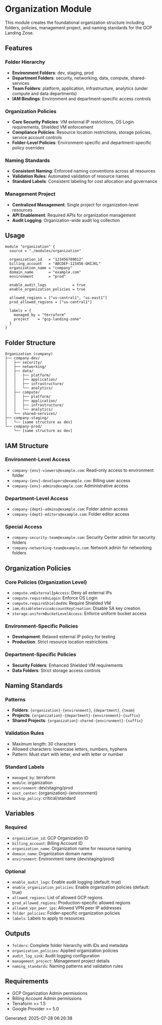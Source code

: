 # Organization Module

This module creates the foundational organization structure including folders, policies, management project, and naming standards for the GCP Landing Zone.

## Features

### Folder Hierarchy
- **Environment Folders**: dev, staging, prod
- **Department Folders**: security, networking, data, compute, shared-services
- **Team Folders**: platform, application, infrastructure, analytics (under compute and data departments)
- **IAM Bindings**: Environment and department-specific access controls

### Organization Policies
- **Core Security Policies**: VM external IP restrictions, OS Login requirements, Shielded VM enforcement
- **Compliance Policies**: Resource location restrictions, storage policies, service account controls
- **Folder-Level Policies**: Environment-specific and department-specific policy overrides

### Naming Standards
- **Consistent Naming**: Enforced naming conventions across all resources
- **Validation Rules**: Automated validation of resource names
- **Standard Labels**: Consistent labeling for cost allocation and governance

### Management Project
- **Centralized Management**: Single project for organization-level resources
- **API Enablement**: Required APIs for organization management
- **Audit Logging**: Organization-wide audit log collection

## Usage

```hcl
module "organization" {
  source = "./modules/organization"

  organization_id   = "123456789012"
  billing_account   = "ABCDEF-123456-GHIJKL"
  organization_name = "company"
  domain_name       = "example.com"
  environment       = "prod"
  
  enable_audit_logs            = true
  enable_organization_policies = true
  
  allowed_regions = ["us-central1", "us-east1"]
  prod_allowed_regions = ["us-central1"]
  
  labels = {
    managed_by = "terraform"
    project    = "gcp-landing-zone"
  }
}
```

## Folder Structure

```
Organization (company)
├── company-dev/
│   ├── security/
│   ├── networking/
│   ├── data/
│   │   ├── platform/
│   │   ├── application/
│   │   ├── infrastructure/
│   │   └── analytics/
│   ├── compute/
│   │   ├── platform/
│   │   ├── application/
│   │   ├── infrastructure/
│   │   └── analytics/
│   └── shared-services/
├── company-staging/
│   └── [same structure as dev]
└── company-prod/
    └── [same structure as dev]
```

## IAM Structure

### Environment-Level Access
- `company-{env}-viewers@example.com`: Read-only access to environment folder
- `company-{env}-developers@example.com`: Billing user access
- `company-{env}-admins@example.com`: Administrative access

### Department-Level Access
- `company-{dept}-admins@example.com`: Folder admin access
- `company-{dept}-editors@example.com`: Folder editor access

### Special Access
- `company-security-team@example.com`: Security Center admin for security folders
- `company-networking-team@example.com`: Network admin for networking folders

## Organization Policies

### Core Policies (Organization Level)
- `compute.vmExternalIpAccess`: Deny all external IPs
- `compute.requireOsLogin`: Enforce OS Login
- `compute.requireShieldedVm`: Require Shielded VM
- `iam.disableServiceAccountKeyCreation`: Disable SA key creation
- `storage.uniformBucketLevelAccess`: Enforce uniform bucket access

### Environment-Specific Policies
- **Development**: Relaxed external IP policy for testing
- **Production**: Strict resource location restrictions

### Department-Specific Policies
- **Security Folders**: Enhanced Shielded VM requirements
- **Data Folders**: Strict storage access controls

## Naming Standards

### Patterns
- **Folders**: `{organization}-{environment}`, `{department}`, `{team}`
- **Projects**: `{organization}-{department}-{environment}-{suffix}`
- **Shared Projects**: `{organization}-shared-{environment}-{suffix}`

### Validation Rules
- Maximum length: 30 characters
- Allowed characters: lowercase letters, numbers, hyphens
- Pattern: Must start with letter, end with letter or number

### Standard Labels
- `managed_by`: terraform
- `module`: organization
- `environment`: dev/staging/prod
- `cost_center`: {organization}-{environment}
- `backup_policy`: critical/standard

## Variables

### Required
- `organization_id`: GCP Organization ID
- `billing_account`: Billing Account ID
- `organization_name`: Organization name for resource naming
- `domain_name`: Organization domain name
- `environment`: Environment name (dev/staging/prod)

### Optional
- `enable_audit_logs`: Enable audit logging (default: true)
- `enable_organization_policies`: Enable organization policies (default: true)
- `allowed_regions`: List of allowed GCP regions
- `prod_allowed_regions`: Production-specific allowed regions
- `allowed_vpn_peer_ips`: Allowed VPN peer IP addresses
- `folder_policies`: Folder-specific organization policies
- `labels`: Labels to apply to resources

## Outputs

- `folders`: Complete folder hierarchy with IDs and metadata
- `organization_policies`: Applied organization policies
- `audit_log_sink`: Audit logging configuration
- `management_project`: Management project details
- `naming_standards`: Naming patterns and validation rules

## Requirements

- GCP Organization Admin permissions
- Billing Account Admin permissions
- Terraform >= 1.5
- Google Provider >= 5.0

Generated: 2025-07-28 06:26:38